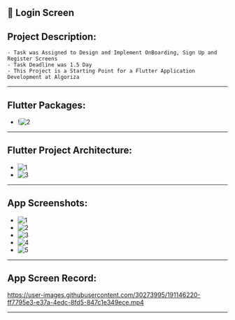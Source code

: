 📱 Login Screen
------------------
Project Description:
-----------------------
    - Task was Assigned to Design and Implement OnBoarding, Sign Up and Register Screens
    - Task Deadline was 1.5 Day
    - This Project is a Starting Point for a Flutter Application Development at Algoriza
-----------------------------------------------------------------------------------------------------------------------------
Flutter Packages:
-----------------------
   -  !![2](https://user-images.githubusercontent.com/30273995/191146170-6b23a4e5-135d-452d-970a-2c4fa2673104.PNG)
-----------------------------------------------------------------------------------------------------------------------------
Flutter Project Architecture:
------------------------------------
   -  ![1](https://user-images.githubusercontent.com/30273995/191146063-95e9b010-199f-4def-b94c-8127bb77af4a.PNG)
   -  ![3](https://user-images.githubusercontent.com/30273995/191146121-c2c35532-bd12-4b67-9e69-380def85e333.PNG)
-----------------------------------------------------------------------------------------------------------------------------
App Screenshots:
------------------------
  -   ![1](https://user-images.githubusercontent.com/30273995/191146277-42f40a64-6510-45c3-b702-8132ed6788eb.jpeg)
  -   ![2](https://user-images.githubusercontent.com/30273995/191146289-9ebca2d0-0bc5-48da-a2a9-6082feb69956.jpeg)
  -   ![3](https://user-images.githubusercontent.com/30273995/191146300-43a6e097-b13a-43fd-ae3d-fabf7ad4be50.jpeg)
  -   ![4](https://user-images.githubusercontent.com/30273995/191146308-cc5fefb8-6509-4c75-bda9-eeead8a2a883.jpeg)
  -   ![5](https://user-images.githubusercontent.com/30273995/191146322-fb03bb5f-472c-4cc5-a6c7-4a61657f12f9.jpeg)
-----------------------------------------------------------------------------------------------------------------------------
App Screen Record:
---------------------------

  https://user-images.githubusercontent.com/30273995/191146220-ff7795e3-e37a-4edc-8fd5-847c1e349ece.mp4
   
-----------------------------------------------------------------------------------------------------------------------------
